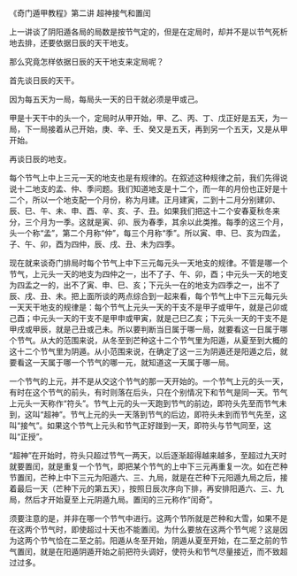 《奇门遁甲教程》第二讲 超神接气和置闰

上一讲谈了阴阳遁各局的局数是按节气定的，但是在定局时，却并不是以节气死析地去排，还要依据日辰的天干地支。

那么究竟怎样依据日辰的天干地支来定局呢？

首先谈日辰的天干。

因为每五天为一局，每局头一天的日干就必须是甲或己。

甲是十天干中的头一个，定局时从甲开始，甲、乙、丙、丁、戊正好是五天，为一局，下一局接着从己开始，庚、辛、壬、癸又是五天，再到另一个五天，又是从甲开始。

再谈日辰的地支。

每个节气上中上三元一天的地支也是有规律的。在叙述这种规律之前，我们先得说说十二地支的孟、仲、季问题。我们知道地支是十二个，而一年的月份也正好是十二个，所以一个地支配一个月份，称为月建。正月建寅，二到十二月分别建卯、辰、巳、午、未、申、酉、辛、亥、子、丑。如果我们把这十二个安春夏秋冬来分，三个月为一季。这就是寅、卯、辰为春季，其余以此类推。每季的这三个月，头一个称“孟”，第二个月称“仲”，每三个月称“季”。所以寅、申、巳、亥为四孟，子、午、卯，酉为四仲，辰、戌、丑、未为四季。

现在就来谈奇门排局时每个节气上中下三元每元头一天地支的规律。不管是哪一个节气，上元头一天的地支为四仲之一，出不了子、午、卯，酉；中元头一天的地支为四孟之一的，出不了寅、申、巳、亥；下元头一在的地支为四季之一，出不了辰、戌、丑、未。把上面所谈的两点综合到一起来看，每个节气上中下三元每元头一天天干地支的规律是：每个节气上元头一天的干支不是甲子或甲午，就是己卯或己酉；中元头一天的干支不是甲申或甲寅，就是己巳乙亥；下元头一天的干支不是甲戌或甲辰，就是己丑或己未。所以要判断当日属于哪一局，就要看这一日属于哪个节气。从大的范围来说，从冬至到芒种这十二个节气里为阳遁，从夏至到大概的这十二个节气里为阴遁。从小范围来说，在确定了这一三为阴遁还是阳遁之后，就要看这一天属于哪一个节气的哪一元，就知道这一天属于哪一局。

一个节气的上元，并不是从交这个节气的那一天开始的。一个节气上元的头一天，有时在这个节气的前头，有时则落在后头，只在个别情况下和节气是同一天。节气上元头一天称作“符头”。节气上元的头一天跑到节气的前边，即符头先至而节气未到，这叫“超神”。节气上元的头一天落到节气的后边，即符头未到而节气先至，这叫“接气”。如果这个节气上元头和节气正好踫到一天，即符头与节气同至，这叫“正授”。

“超神”在开始时，符头只超过节气一两天，以后逐渐超得越来越多，至超过九天时就要置闰，就是重复一个节气，即把某个节气的上中下三元再重复一次。如在芒种节置闰，芒种上中下三元为阳遁六、三、九局，就是在芒种下元阳遁九局之后，接着最后一天（芒种下元的第五天），按照日辰次序向下排，再安排阳遁六、三、九局，然后才开始夏至上元阴遁九局。置闰的三元称作“闰奇”。

须要注意的是，并非在哪一个节气中进行。这两个节所就是芒种和大雪，如果不是在这两个节气时，即使超过十天也不能置闰。为什么要放在这两个节气呢？这是因为这两个节气恰在二至之前。阳遁从冬至开始，阴遁从夏至开始，在二至之前的节气置闰，就是在阳遁阴遁开始之前把符头调好，使符头和节气尽量接近，而不致超过过多。

